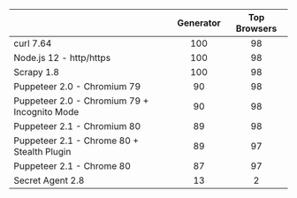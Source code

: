 []() | Generator | Top Browsers
--- | :---: | :---:
curl 7.64 | 100 | 98
Node.js 12 - http/https | 100 | 98
Scrapy 1.8 | 100 | 98
Puppeteer 2.0 - Chromium 79 | 90 | 98
Puppeteer 2.0 - Chromium 79 + Incognito Mode | 90 | 98
Puppeteer 2.1 - Chromium 80 | 89 | 98
Puppeteer 2.1 - Chrome 80 + Stealth Plugin | 89 | 97
Puppeteer 2.1 - Chrome 80 | 87 | 97
Secret Agent 2.8 | 13 | 2